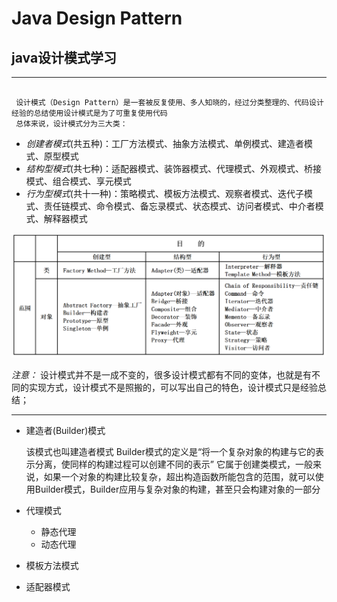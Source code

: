 # Java Design Pattern

## java设计模式学习

---

```

 设计模式（Design Pattern）是一套被反复使用、多人知晓的，经过分类整理的、代码设计经验的总结使用设计模式是为了可重复使用代码  
 总体来说，设计模式分为三大类：
```

 - *创建者模式*(共五种)：工厂方法模式、抽象方法模式、单例模式、建造者模式、原型模式
 - *结构型模式*(共七种)：适配器模式、装饰器模式、代理模式、外观模式、桥接模式、组合模式、享元模式
 - *行为型模式*(共十一种)：策略模式、模板方法模式、观察者模式、迭代子模式、责任链模式、命令模式、备忘录模式、状态模式、访问者模式、中介者模式、解释器模式

![design-patterns](./img/design-patterns.png)

 *注意：* 设计模式并不是一成不变的，很多设计模式都有不同的变体，也就是有不同的实现方式，设计模式不是照搬的，可以写出自己的特色，设计模式只是经验总结；                 

---


- 建造者(Builder)模式

    该模式也叫建造者模式
    Builder模式的定义是“将一个复杂对象的构建与它的表示分离，使同样的构建过程可以创建不同的表示”
    它属于创建类模式，一般来说，如果一个对象的构建比较复杂，超出构造函数所能包含的范围，就可以使用Builder模式，Builder应用与复杂对象的构建，甚至只会构建对象的一部分

- 代理模式
  - 静态代理
  - 动态代理
- 模板方法模式
- 适配器模式